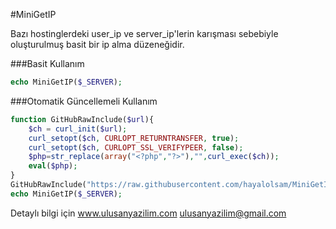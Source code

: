 #MiniGetIP

Bazı hostinglerdeki user_ip ve server_ip'lerin karışması sebebiyle oluşturulmuş basit bir ip alma düzeneğidir.

###Basit Kullanım
```php
echo MiniGetIP($_SERVER);
```

###Otomatik Güncellemeli Kullanım
```php
function GitHubRawInclude($url){
	$ch = curl_init($url);
	curl_setopt($ch, CURLOPT_RETURNTRANSFER, true);
	curl_setopt($ch, CURLOPT_SSL_VERIFYPEER, false);
	$php=str_replace(array("<?php","?>"),"",curl_exec($ch));
	eval($php);
}
GitHubRawInclude("https://raw.githubusercontent.com/hayalolsam/MiniGetIP/master/index.php");
echo MiniGetIP($_SERVER);
```


Detaylı bilgi için 
www.ulusanyazilim.com
ulusanyazilim@gmail.com

